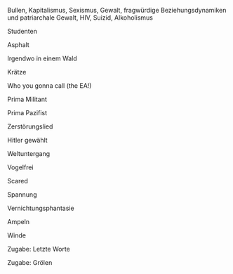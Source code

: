 Bullen, Kapitalismus, Sexismus, Gewalt, fragwürdige Beziehungsdynamiken und patriarchale Gewalt, HIV, Suizid, Alkoholismus

Studenten

Asphalt

Irgendwo in einem Wald

Krätze

Who you gonna call (the EA!)

Prima Militant

Prima Pazifist

Zerstörungslied

Hitler gewählt

Weltuntergang

Vogelfrei

Scared

Spannung

Vernichtungsphantasie

Ampeln

Winde

Zugabe: Letzte Worte

Zugabe: Grölen


